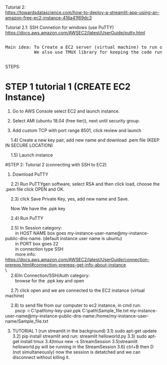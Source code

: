 Tutorial 2:\
	https://towardsdatascience.com/how-to-deploy-a-streamlit-app-using-an-amazon-free-ec2-instance-416a41f69dc3
	
Tutorial 2.1: SSH Connetion for windows (use PuTTY) \
	https://docs.aws.amazon.com/AWSEC2/latest/UserGuide/putty.html
<pre>      
Main idea: To Create a EC2 server (virtual machine) to run our streamlit web app. 
           We also use TMUX library for keeping the code running in the background.
	   
</pre>  

STEPS:


# STEP 1 tutorial 1 (CREATE EC2 Instance)

1) Go to AWS Console select EC2 and launch instance.
 
2) Select AMI (ubuntu 18.04 (free tier)), next until security group.
 
3) Add custom TCP with port range 8501, click review and launch
 
&emsp; 1.4) Create a new key pair, add new name and download .pem file (KEEP IN SECURE LOCATION)
 
&emsp; 1.5) Launch instance

#STEP 2: Tutorial 2 (connecting with SSH to EC2)

1) Download PuTTY
 
&emsp; 2.2) Run PuTTYgen software, select RSA and then click load, choose the .pem file click OPEN and OK.
 
&emsp; 2.3) click Save Private Key, yes, add new name and Save.
 
&emsp; Now We have the .ppk key
 
&emsp; 2.4) Run PuTTY
 
&emsp; 2.5) In Session category: \
&emsp;&emsp;      in HOST NAME box goes  my-instance-user-name@my-instance-public-dns-name. (default instance user name is ubuntu)\
&emsp;&emsp;      in PORT box goes 22\
&emsp;&emsp;      in connection type SSH\
&emsp;&emsp;      more info:  https://docs.aws.amazon.com/AWSEC2/latest/UserGuide/connection-prereqs.html#connection-prereqs-get-info-about-instance \
 \     
 &emsp; 2.6)In Connection/SSH/Auth category:\
 &emsp;&emsp;     browse for the .ppk key and open
 
 &emsp; 2.7) click open and we are connected to the EC2 instance (virtual machine)
 
 &emsp; 2.8) to send file from our computer to ec2 instance, in cmd run:\
 &emsp;&emsp; 	pscp -i C:\path\my-key-pair.ppk C:\path\Sample_file.txt my-instance-user-name@my-instance-public-dns-name:/home/my-instance-user-name/Sample_file.txt
      
3) TUTORIAL 1 (run streamlit in the background)
3.1) sudo apt-get update
3.2) pip install streamlit and run: streamlit helloworld.py
3.3) sudo apt-get install tmux
3.4)tmux new -s StreamSession
3.5)streamlit helloworld.py will be running in the StreamSession 
3.6) ctrl+B then D (not simultaneously) now the session is detatched and we can disconnect without killing it.



      



  
  
